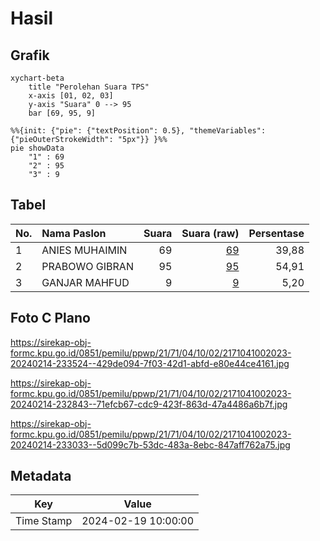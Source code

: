 # Hasil

## Grafik

```mermaid
xychart-beta
    title "Perolehan Suara TPS"
    x-axis [01, 02, 03]
    y-axis "Suara" 0 --> 95
    bar [69, 95, 9]
```

```mermaid
%%{init: {"pie": {"textPosition": 0.5}, "themeVariables": {"pieOuterStrokeWidth": "5px"}} }%%
pie showData
    "1" : 69
    "2" : 95
    "3" : 9
```

## Tabel

| No. | Nama Paslon    | Suara | Suara (raw) | Persentase |
|:--- |:-------------- | -----:| -----------:| ----------:|
| 1   | ANIES MUHAIMIN | 69    | [69][p-1]   | 39,88      |
| 2   | PRABOWO GIBRAN | 95    | [95][p-2]   | 54,91      |
| 3   | GANJAR MAHFUD  | 9     | [9][p-3]    | 5,20       |


[p-1]: https://github.com/gigit-pemilu/pemilu-2024-21-kepulauan-riau/blob/main/pilpres/hitung-suara/sub/21-kepulauan-riau/sub/71-kota-batam/sub/04-nongsa/sub/1002-batu-besar/sub/023-tps/sub/paslon-1.txt
[p-2]: https://github.com/gigit-pemilu/pemilu-2024-21-kepulauan-riau/blob/main/pilpres/hitung-suara/sub/21-kepulauan-riau/sub/71-kota-batam/sub/04-nongsa/sub/1002-batu-besar/sub/023-tps/sub/paslon-2.txt
[p-3]: https://github.com/gigit-pemilu/pemilu-2024-21-kepulauan-riau/blob/main/pilpres/hitung-suara/sub/21-kepulauan-riau/sub/71-kota-batam/sub/04-nongsa/sub/1002-batu-besar/sub/023-tps/sub/paslon-3.txt

## Foto C Plano

https://sirekap-obj-formc.kpu.go.id/0851/pemilu/ppwp/21/71/04/10/02/2171041002023-20240214-233524--429de094-7f03-42d1-abfd-e80e44ce4161.jpg

https://sirekap-obj-formc.kpu.go.id/0851/pemilu/ppwp/21/71/04/10/02/2171041002023-20240214-232843--71efcb67-cdc9-423f-863d-47a4486a6b7f.jpg

https://sirekap-obj-formc.kpu.go.id/0851/pemilu/ppwp/21/71/04/10/02/2171041002023-20240214-233033--5d099c7b-53dc-483a-8ebc-847aff762a75.jpg


## Metadata

| Key        | Value               |
| ---------- | ------------------- |
| Time Stamp | 2024-02-19 10:00:00 |



